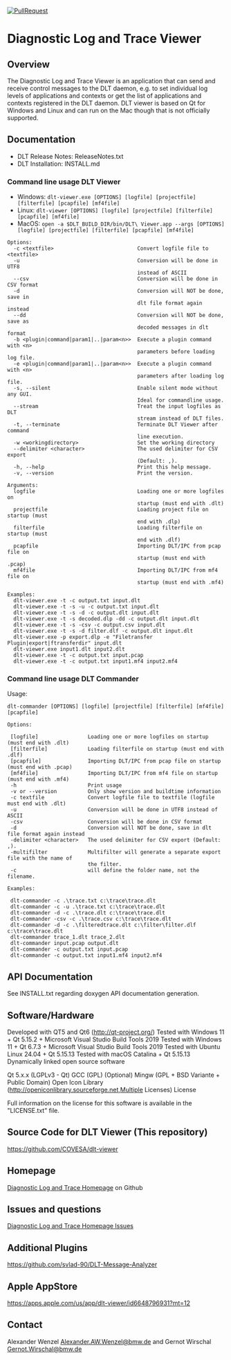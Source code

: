 [![PullRequest](https://github.com/COVESA/dlt-viewer/actions/workflows/BuildPR.yml/badge.svg)](https://github.com/COVESA/dlt-viewer/actions/workflows/BuildPR.yml)

# Diagnostic Log and Trace Viewer

## Overview

The Diagnostic Log and Trace Viewer is an application that can send and receive control messages to the DLT daemon, e.g. to set individual log levels of applications and contexts or get the list of applications and contexts registered in the DLT daemon. DLT viewer is based on Qt for Windows and Linux and can run on the Mac though that is not officially supported.

## Documentation

+ DLT Release Notes: ReleaseNotes.txt
+ DLT Installation: INSTALL.md

### Command line usage DLT Viewer

+ Windows: `dlt-viewer.exe [OPTIONS] [logfile] [projectfile] [filterfile] [pcapfile] [mf4file]`
+ Linux: `dlt-viewer [OPTIONS] [logfile] [projectfile] [filterfile] [pcapfile] [mf4file]`
+ MacOS: `open -a $DLT_BUILD_DIR/bin/DLT\ Viewer.app --args [OPTIONS] [logfile] [projectfile] [filterfile] [pcapfile] [mf4file]`

```
Options:
  -c <textfile>                           Convert logfile file to <textfile>
  -u                                      Conversion will be done in UTF8
                                          instead of ASCII
  --csv                                   Conversion will be done in CSV format
  -d                                      Conversion will NOT be done, save in
                                          dlt file format again instead
  --dd                                    Conversion will NOT be done, save as
                                          decoded messages in dlt format
  -b <plugin|command|param1|..|param<n>>  Execute a plugin command with <n>
                                          parameters before loading log file.
  -e <plugin|command|param1|..|param<n>>  Execute a plugin command with <n>
                                          parameters after loading log file.
  -s, --silent                            Enable silent mode without any GUI.
                                          Ideal for commandline usage.
  --stream                                Treat the input logfiles as DLT
                                          stream instead of DLT files.
  -t, --terminate                         Terminate DLT Viewer after command
                                          line execution.
  -w <workingdirectory>                   Set the working directory
  --delimiter <character>                 The used delimiter for CSV export
                                          (Default: ,).
  -h, --help                              Print this help message.
  -v, --version                           Print the version.

Arguments:
  logfile                                 Loading one or more logfiles on
                                          startup (must end with .dlt)
  projectfile                             Loading project file on startup (must
                                          end with .dlp)
  filterfile                              Loading filterfile on startup (must
                                          end with .dlf)
  pcapfile                                Importing DLT/IPC from pcap file on
                                          startup (must end with .pcap)
  mf4file                                 Importing DLT/IPC from mf4 file on
                                          startup (must end with .mf4)
```

```
Examples:
  dlt-viewer.exe -t -c output.txt input.dlt
  dlt-viewer.exe -t -s -u -c output.txt input.dlt
  dlt-viewer.exe -t -s -d -c output.dlt input.dlt
  dlt-viewer.exe -t -s decoded.dlp -dd -c output.dlt input.dlt
  dlt-viewer.exe -t -s -csv -c output.csv input.dlt
  dlt-viewer.exe -t -s -d filter.dlf -c output.dlt input.dlt
  dlt-viewer.exe -p export.dlp -e "Filetransfer Plugin|export|ftransferdir" input.dlt
  dlt-viewer.exe input1.dlt input2.dlt
  dlt-viewer.exe -t -c output.txt input.pcap
  dlt-viewer.exe -t -c output.txt input1.mf4 input2.mf4
```

### Command line usage DLT Commander

Usage:

`dlt-commander [OPTIONS] [logfile] [projectfile] [filterfile] [mf4file] [pcapfile]`

```
Options:

 [logfile]                Loading one or more logfiles on startup (must end with .dlt)
 [filterfile]             Loading filterfile on startup (must end with .dlf)
 [pcapfile]               Importing DLT/IPC from pcap file on startup (must end with .pcap)
 [mf4file]                Importing DLT/IPC from mf4 file on startup (must end with .mf4)
 -h                       Print usage
 -v or --version          Only show version and buildtime information
 -c textfile              Convert logfile file to textfile (logfile must end with .dlt)
 -u                       Conversion will be done in UTF8 instead of ASCII
 -csv                     Conversion will be done in CSV format
 -d                       Conversion will NOT be done, save in dlt file format again instead
 -delimiter <character>   The used delimiter for CSV export (Default: ,).
 -multifilter             Multifilter will generate a separate export file with the name of
                          the filter.
 -c                       will define the folder name, not the filename.
```

```
Examples:

 dlt-commander -c .\trace.txt c:\trace\trace.dlt
 dlt-commander -c -u .\trace.txt c:\trace\trace.dlt
 dlt-commander -d -c .\trace.dlt c:\trace\trace.dlt
 dlt-commander -csv -c .\trace.csv c:\trace\trace.dlt
 dlt-commander -d -c .\filteredtrace.dlt c:\filter\filter.dlf c:\trace\trace.dlt
 dlt-commander trace_1.dlt trace_2.dlt
 dlt-commander input.pcap output.dlt
 dlt-commander -c output.txt input.pcap
 dlt-commander -c output.txt input1.mf4 input2.mf4
```

## API Documentation

See INSTALL.txt regarding doxygen API documentation generation.

## Software/Hardware

Developed with QT5 and Qt6 (<http://qt-project.org/>)
Tested with Windows 11 + Qt 5.15.2 + Microsoft Visual Studio Build Tools 2019
Tested with Windows 11 + Qt 6.7.3 + Microsoft Visual Studio Build Tools 2019
Tested with Ubuntu Linux 24.04 + Qt 5.15.13
Tested with macOS Catalina + Qt 5.15.13
Dynamically linked open source software

Qt 5.x.x (LGPLv3 - Qt)
GCC (GPL)
(Optional) Mingw (GPL + BSD Variante + Public Domain)
Open Icon Library (<http://openiconlibrary.sourceforge.net,Multiple> Licenses)
License

Full information on the license for this software is available in the "LICENSE.txt" file.

## Source Code for DLT Viewer (This repository)

<https://github.com/COVESA/dlt-viewer>

## Homepage

[Diagnostic Log and Trace Homepage](https://github.com/COVESA/dlt-viewer) on Github

## Issues and questions

[Diagnostic Log and Trace Homepage Issues](https://github.com/COVESA/dlt-viewer/issues)

## Additional Plugins

<https://github.com/svlad-90/DLT-Message-Analyzer>

## Apple AppStore

<https://apps.apple.com/us/app/dlt-viewer/id6648796931?mt=12>

## Contact

Alexander Wenzel <Alexander.AW.Wenzel@bmw.de> and Gernot Wirschal <Gernot.Wirschal@bmw.de>
